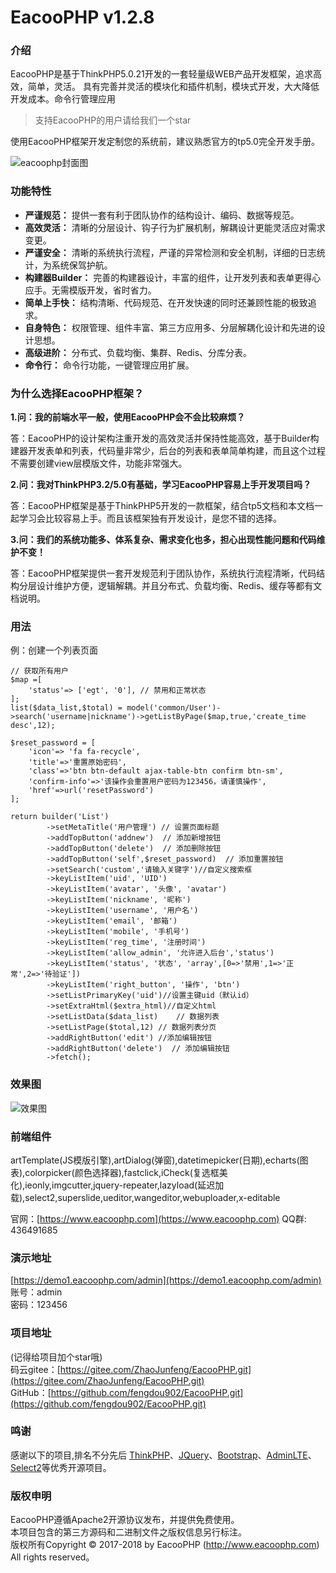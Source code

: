 EacooPHP v1.2.8
===============
### 介绍
EacooPHP是基于ThinkPHP5.0.21开发的一套轻量级WEB产品开发框架，追求高效，简单，灵活。
具有完善并灵活的模块化和插件机制，模块式开发，大大降低开发成本。命令行管理应用

>支持EacooPHP的用户请给我们一个star

使用EacooPHP框架开发定制您的系统前，建议熟悉官方的tp5.0完全开发手册。

![eacoophp封面图](https://github.com/fengdou902/EacooPHP/blob/master/screenshot.jpeg)

### 功能特性
- **严谨规范：** 提供一套有利于团队协作的结构设计、编码、数据等规范。
- **高效灵活：** 清晰的分层设计、钩子行为扩展机制，解耦设计更能灵活应对需求变更。
- **严谨安全：** 清晰的系统执行流程，严谨的异常检测和安全机制，详细的日志统计，为系统保驾护航。
- **构建器Builder：** 完善的构建器设计，丰富的组件，让开发列表和表单更得心应手。无需模版开发，省时省力。
- **简单上手快：** 结构清晰、代码规范、在开发快速的同时还兼顾性能的极致追求。
- **自身特色：** 权限管理、组件丰富、第三方应用多、分层解耦化设计和先进的设计思想。
- **高级进阶：** 分布式、负载均衡、集群、Redis、分库分表。 
- **命令行：** 命令行功能，一键管理应用扩展。 

### 为什么选择EacooPHP框架？
**1.问：我的前端水平一般，使用EacooPHP会不会比较麻烦？**

答：EacooPHP的设计架构注重开发的高效灵活并保持性能高效，基于Builder构建器开发表单和列表，代码量非常少，后台的列表和表单简单构建，而且这个过程不需要创建view层模版文件，功能非常强大。

**2.问：我对ThinkPHP3.2/5.0有基础，学习EacooPHP容易上手开发项目吗？**

答：EacooPHP框架是基于ThinkPHP5开发的一款框架，结合tp5文档和本文档一起学习会比较容易上手。而且该框架独有开发设计，是您不错的选择。

**3.问：我们的系统功能多、体系复杂、需求变化也多，担心出现性能问题和代码维护不变！**

答：EacooPHP框架提供一套开发规范利于团队协作，系统执行流程清晰，代码结构分层设计维护方便，逻辑解耦。并且分布式、负载均衡、Redis、缓存等都有文档说明。

### 用法
例：创建一个列表页面
```
// 获取所有用户
$map =[
	'status'=> ['egt', '0'], // 禁用和正常状态
];
list($data_list,$total) = model('common/User')->search('username|nickname')->getListByPage($map,true,'create_time desc',12);

$reset_password = [
    'icon'=> 'fa fa-recycle',
    'title'=>'重置原始密码',
    'class'=>'btn btn-default ajax-table-btn confirm btn-sm',
    'confirm-info'=>'该操作会重置用户密码为123456，请谨慎操作',
    'href'=>url('resetPassword')
];
        
return builder('List')
        ->setMetaTitle('用户管理') // 设置页面标题
        ->addTopButton('addnew')  // 添加新增按钮
        ->addTopButton('delete')  // 添加删除按钮
        ->addTopButton('self',$reset_password)  // 添加重置按钮
        ->setSearch('custom','请输入关键字')//自定义搜索框
        ->keyListItem('uid', 'UID')
        ->keyListItem('avatar', '头像', 'avatar')
        ->keyListItem('nickname', '昵称')
        ->keyListItem('username', '用户名')
        ->keyListItem('email', '邮箱')
        ->keyListItem('mobile', '手机号')
        ->keyListItem('reg_time', '注册时间')
        ->keyListItem('allow_admin', '允许进入后台','status')
        ->keyListItem('status', '状态', 'array',[0=>'禁用',1=>'正常',2=>'待验证'])
        ->keyListItem('right_button', '操作', 'btn')
        ->setListPrimaryKey('uid')//设置主键uid（默认id）
        ->setExtraHtml($extra_html)//自定义html
        ->setListData($data_list)    // 数据列表
        ->setListPage($total,12) // 数据列表分页
        ->addRightButton('edit') //添加编辑按钮
        ->addRightButton('delete')  // 添加编辑按钮
        ->fetch();
```
### 效果图
![效果图](https://github.com/fengdou902/EacooPHP/blob/dev/builder-list-user-demo1.jpg)

### 前端组件
artTemplate(JS模版引擎),artDialog(弹窗),datetimepicker(日期),echarts(图表),colorpicker(颜色选择器),fastclick,iCheck(复选框美化),ieonly,imgcutter,jquery-repeater,lazyload(延迟加载),select2,superslide,ueditor,wangeditor,webuploader,x-editable

官网：[https://www.eacoophp.com](https://www.eacoophp.com)
QQ群: 436491685
### 演示地址
[https://demo1.eacoophp.com/admin](https://demo1.eacoophp.com/admin)  
账号：admin  
密码：123456 

### 项目地址
(记得给项目加个star哦)  
码云gitee：[https://gitee.com/ZhaoJunfeng/EacooPHP.git](https://gitee.com/ZhaoJunfeng/EacooPHP.git)  
GitHub：[https://github.com/fengdou902/EacooPHP.git](https://github.com/fengdou902/EacooPHP.git)  

### 鸣谢
感谢以下的项目,排名不分先后
[ThinkPHP](http://www.thinkphp.cn)、[JQuery](http://jquery.com/)、[Bootstrap](http://getbootstrap.com/)、[AdminLTE](https://almsaeedstudio.com)、[Select2](https://github.com/select2/select2)等优秀开源项目。
### 版权申明
EacooPHP遵循Apache2开源协议发布，并提供免费使用。  
本项目包含的第三方源码和二进制文件之版权信息另行标注。  
版权所有Copyright © 2017-2018 by EacooPHP (http://www.eacoophp.com)  
All rights reserved。
